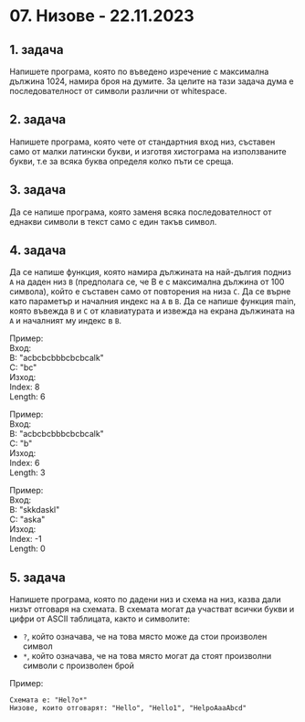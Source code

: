 # 07. Низове - 22.11.2023

## 1. задача
Напишете програма, която по въведено изречение с максимална дължина 1024, намира броя на думите. За целите на тази задача дума е последователност от символи различни от whitespace.

## 2. задача
Напишете програма, която чете от стандартния вход низ, съставен само от малки латински букви, и изготвя хистограма на използваните букви, т.е за всяка буква определя колко пъти се среща. 

## 3. задача
Да се напише програма, която заменя всяка последователност от еднакви символи в текст само с един такъв символ.

## 4. задача
Да се напише функция, която намира дължината на най-дългия подниз `А` на даден низ `B` (предполага се, че B e с максимална дължина от 100 символа), който е
съставен само от повторения на низа `C`. Да се върне като параметър и началния индекс на `А` в `B`. Да се напише функция main, която въвежда `B` и `C` от клавиатурата и извежда на екрана дължината на `А` и началният му индекс в `В`.   

Пример:   
Вход:   
B: "acbcbcbbbcbcbcalk"   
C: "bc"   
Изход:    
Index: 8   
Length: 6

Пример:   
Вход:   
B: "acbcbcbbbcbcbcalk"   
C: "b"   
Изход:    
Index: 6   
Length: 3

Пример:   
Вход:   
B: "skkdaskl"   
C: "aska"   
Изход:    
Index: -1   
Length: 0


## 5. задача
Напишете програма, която по дадени низ и схема на низ, казва дали низът отговаря на схемата. В схемата могат да участват всички букви и цифри от ASCII таблицата, както и символите:

- `?`, който означава, че на това място може да стои произволен символ
- `*`, който означава, че на това място могат да стоят произволни символи с произволен брой   

Пример:
```
Схемата е: "Hel?o*"   
Низове, които отговарят: "Hello", "Hello1", "HelpoAaaAbcd"
```
